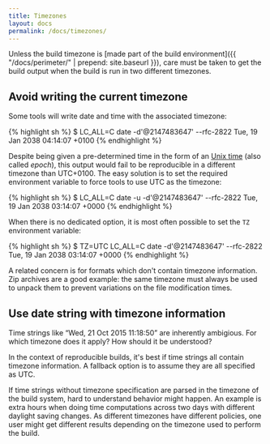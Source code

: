 ```yaml
---
title: Timezones
layout: docs
permalink: /docs/timezones/
---
```


Unless the build timezone is [made part of the build environment]({{ "/docs/perimeter/" | prepend: site.baseurl }}),
care must be taken to get the build output when the build is run in two
different timezones.

Avoid writing the current timezone
----------------------------------

Some tools will write date and time with the associated timezone:

<div class="wrong">
{% highlight sh %}
$ LC_ALL=C date -d'@2147483647' --rfc-2822
Tue, 19 Jan 2038 04:14:07 +0100
{% endhighlight %}
</div>

Despite being given a pre-determined time in the form of an [Unix
time](https://en.wikipedia.org/wiki/Unix_time) (also called *epoch*),
this output would fail to be reproducible in a different timezone
than UTC+0100. The easy solution is to set the required environment
variable to force tools to use UTC as the timezone:

<div class="correct">
{% highlight sh %}
$ LC_ALL=C date -u -d'@2147483647' --rfc-2822
Tue, 19 Jan 2038 03:14:07 +0000
{% endhighlight %}
</div>

When there is no dedicated option, it is most often possible to set the `TZ`
environment variable:

<div class="correct">
{% highlight sh %}
$ TZ=UTC LC_ALL=C date -d'@2147483647' --rfc-2822
Tue, 19 Jan 2038 03:14:07 +0000
{% endhighlight %}
</div>

A related concern is for formats which don't contain timezone
information. Zip archives are a good example: the same timezone must
always be used to unpack them to prevent variations on the file
modification times.

Use date string with timezone information
-----------------------------------------

Time strings like “Wed, 21 Oct 2015 11:18:50” are inherently ambigious.
For which timezone does it apply? How should it be understood?

In the context of reproducible builds, it's best if time strings all
contain timezone information. A fallback option is to assume they are all
specified as UTC.

If time strings without timezone specification are parsed in the
timezone of the build system, hard to understand behavior might happen.
An example is extra hours when doing time computations across two days
with different daylight saving changes. As different timezones have
different policies, one user might get different results depending on
the timezone used to perform the build.
